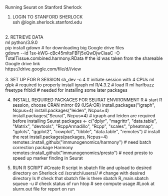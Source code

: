 Running Seurat on Stanford Sherlock <br>

1. LOGIN TO STANFORD SHERLOCK <br>
ssh <username>@login.sherlock.stanford.edu <br>
 <br>
2. RETRIEVE DATA <br>
ml python/3.9.0 <br>
pip install gdown # for downloading big Google drive files <br>
gdown --id 1sx-kWG-cBc45mItsFBFj5xQwDjwCiaaC -O TotalTissue.combined.harmony.RData # the id was taken from the shareable Google drive link  <br>https://drive.google.com/file/d/<id>/view <br>
 <br>
3. SET UP FOR R SESSION
sh_dev -c 4 # initiate session with 4 CPUs
ml glpk # required to properly install igraph
ml R/4.3.2 # load R
ml harfbuzz freetype fribidi # needed for installing some later packages

4. INSTALL REQUIRED PACKAGES FOR SEURAT ENVIRONMENT
R # start R session, choose CRAN mirror 69 (USA:OR)
install.packages("igraph", Ncpus=4)
install.packages("leiden", Ncpus=4)
install.packages("Seurat", Ncpus=4) # igraph and leiden are required before installing Seurat
packages <- c("dplyr", "magrittr", "data.table", "Matrix", "devtools", "RcppArmadillo", "Rcpp", "scales", "pheatmap", "gplots", "ggplot2", "cowplot", "tibble", "data.table", "remotes") # install the rest
install.packages(packages, Ncpus=4)
remotes::install_github("immunogenomics/harmony") # need batch correction package Harmony
remotes::install_github("immunogenomics/presto") # need presto to speed up marker finding in Seurat

5. RUN R SCRIPT
#Create R script in sbatch file and upload to desired directory on Sherlock
cd /scratch/users/<username>/<foldername> # change with desired directory
ls # check that sbatch file is there
sbatch R_main.sbatch
squeue -u <username> # check status of run
htop # see compute usage
#Look at slurm.out file for report on run
